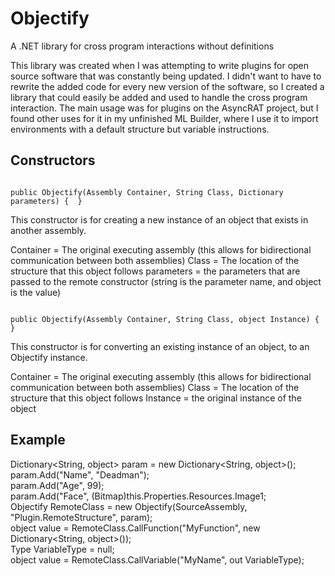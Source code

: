 # Objectify
A .NET library for cross program interactions without definitions

This library was created when I was attempting to write plugins for open source software that was constantly being updated.
I didn't want to have to rewrite the added code for every new version of the software, so I created a library that could easily
be added and used to handle the cross program interaction. The main usage was for plugins on the AsyncRAT project, but I found other
uses for it in my unfinished ML Builder, where I use it to import environments with a default structure but variable instructions.

Constructors
------------------------------------------------------------------------------------------------------------------

<code>
public Objectify(Assembly Container, String Class, Dictionary<String, object> parameters) {  }  
</code>
  
This constructor is for creating a new instance of an object that exists in another assembly.

Container = The original executing assembly (this allows for bidirectional communication between both assemblies)
Class = The location of the structure that this object follows
parameters = the parameters that are passed to the remote constructor (string is the parameter name, and object is the value)

<code>
public Objectify(Assembly Container, String Class, object Instance) {  }  
</code>

This constructor is for converting an existing instance of an object, to an Objectify instance.

Container = The original executing assembly (this allows for bidirectional communication between both assemblies)
Class = The location of the structure that this object follows
Instance = the original instance of the object

Example
-------------------------------------------------------------------------------------------------------------------

  Dictionary<String, object> param = new Dictionary<String, object>();  
  param.Add("Name", "Deadman");  
  param.Add("Age", 99);  
  param.Add("Face", (Bitmap)this.Properties.Resources.Image1;  
  Objectify RemoteClass = new Objectify(SourceAssembly, "Plugin.RemoteStructure", param);  
  object value = RemoteClass.CallFunction("MyFunction", new Dictionary<String, object>());  
  Type VariableType = null;  
  object value = RemoteClass.CallVariable("MyName", out VariableType);  
